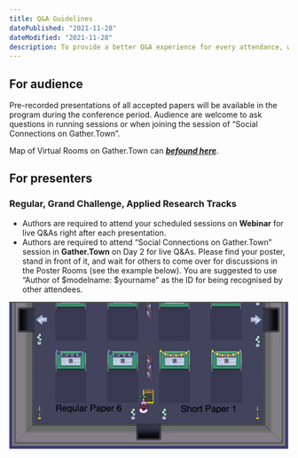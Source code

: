 ```yaml
---
title: Q&A Guidelines
datePublished: "2021-11-28"
dateModified: "2021-11-28"
description: To provide a better Q&A experience for every attendance, we would like to introduce the Q&A guidelines for presenters and audience respectively. 
---
```



## For audience
Pre-recorded presentations of all accepted papers will be available in the program during the conference period. Audience are welcome to ask questions in running sessions or when joining the session of “Social Connections on Gather.Town”. 

Map of Virtual Rooms on Gather.Town can **[*befound here*](https://mmasia2021.uqcloud.net//gather-town-map)**.

## For presenters

### Regular, Grand Challenge, Applied Research Tracks

- Authors are required to attend your scheduled sessions on **Webinar** for live Q&As right after each presentation.
- Authors are required to attend “Social Connections on Gather.Town” session in **Gather.Town** on Day 2 for live Q&As. Please find your poster, stand in front of it, and wait for others to come over for discussions in the Poster Rooms (see the example below). You are suggested to use “Author of $modelname: $yourname” as the ID for being recognised by other attendees.


<img src="./ray-at-poster-room.png" alt="at-poster-room"/>

